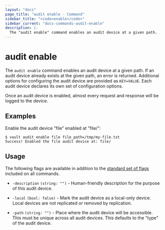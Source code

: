 ```yaml
---
layout: "docs"
page_title: "audit enable - Command"
sidebar_title: "<code>enable</code>"
sidebar_current: "docs-commands-audit-enable"
description: |-
  The "audit enable" command enables an audit device at a given path.
---
```


# audit enable

The `audit enable` command enables an audit device at a given path. If an audit
device already exists at the given path, an error is returned. Additional
options for configuring the audit device are provided as `KEY=VALUE`. Each audit
device declares its own set of configuration options.

Once an audit device is enabled, almost every request and response will be
logged to the device.

## Examples

Enable the audit device "file" enabled at "file/":

```text
$ vault audit enable file file_path=/tmp/my-file.txt
Success! Enabled the file audit device at: file/
```

## Usage

The following flags are available in addition to the [standard set of
flags](/docs/commands/index.html) included on all commands.

- `-description` `(string: "")` - Human-friendly description for the purpose of
  this audit device.

-  `-local` `(bool: false)` - Mark the audit device as a local-only device.
   Local devices are not replicated or removed by replication.

- `-path` `(string: "")` - Place where the audit device will be accessible. This
  must be unique across all audit devices. This defaults to the "type" of the
  audit device.
